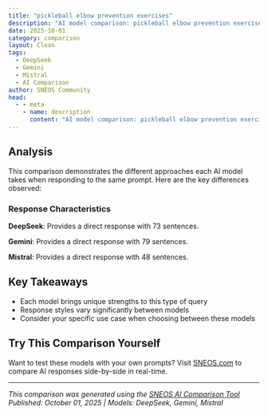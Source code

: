 ```yaml
---
title: "pickleball elbow prevention exercises"
description: "AI model comparison: pickleball elbow prevention exercises..."
date: 2025-10-01
category: comparison
layout: Clean
tags:
  - DeepSeek
  - Gemini
  - Mistral
  - AI Comparison
author: SNEOS Community
head:
  - - meta
    - name: description
      content: "AI model comparison: pickleball elbow prevention exercises..."
---
```


<ChatComparison
  title="pickleball elbow prevention exercises"
  prompt="pickleball elbow prevention exercises"
  :responses='{
    "DeepSeek": "Of course. \u0022Pickleball elbow\u0022 is essentially lateral epicondylitis, the same as \u0022tennis elbow.\u0022 It\u0027s an overuse injury caused by repetitive gripping, wrist extension, and sudden impacts from hitting the ball.\n\nThe key to prevention is a two-pronged approach: **strengthening the forearm muscles** and **improving the mechanics** that cause the strain.\n\nHere is a comprehensive guide to pickleball elbow prevention exercises, broken down into key areas.\n\n---\n\n### 1. Forearm Strengthening \u0026 Flexibility (The Foundation)\n\nThese exercises target the muscles directly involved in the gripping and wrist motions of pickleball.\n\n#### **A. Eccentric Wrist Extensions (The Gold Standard)**\nEccentric (lowering) exercises are critically important for strengthening tendons.\n*   **How to do it:** Sit in a chair and rest your forearm on a table or your knee, with your hand palm-down hanging off the edge. Hold a light weight (1-3 lbs to start, like a soup can or small dumbbell).\n    *   Use your other hand to lift the weighted hand up into a fully extended position (fingers pointing towards the ceiling).\n    *   Release the supporting hand and **slowly** (take 3-5 seconds) lower the weight back down to the starting position.\n*   **Reps/Sets:** 10-15 repetitions for 2-3 sets on each arm.\n\n#### **B. Wrist Flexor Stretch**\n*   **How to do it:** Extend your arm straight out in front of you with your palm facing up.\n    *   Gently pull your fingers down toward the floor with your other hand until you feel a stretch in your forearm.\n    *   Hold for 30 seconds.\n*   **Reps/Sets:** 3 repetitions on each arm.\n\n#### **C. Wrist Extensor Stretch**\n*   **How to do it:** Extend your arm straight out in front of you with your palm facing down.\n    *   Gently push your fingers down toward the floor with your other hand until you feel a stretch on the top of your forearm.\n    *   Hold for 30 seconds.\n*   **Reps/Sets:** 3 repetitions on each arm.\n\n#### **D. Pronation/Supination (Forearm Rotation) Strengthening**\n*   **How to do it:** Sit with your elbow bent at 90 degrees and tucked into your side. Hold a hammer, small weight, or dumbbell vertically in your hand.\n    *   Slowly rotate your forearm so your palm faces up (supination), then slowly rotate so your palm faces down (pronation).\n*   **Reps/Sets:** 10-15 repetitions in each direction for 2-3 sets.\n\n---\n\n### 2. Shoulder \u0026 Upper Back Strength\n\nA weak shoulder and back can cause you to overcompensate with your arm and wrist, placing more stress on the elbow.\n\n#### **A. Rows (Band or Dumbbell)**\n*   **How to do it:** With a resistance band anchored in front of you or a dumbbell in hand, hinge at the hips, keeping your back straight. Pull the band/dumbbell towards your chest, squeezing your shoulder blades together.\n*   **Reps/Sets:** 10-15 repetitions for 2-3 sets.\n\n#### **B. External Shoulder Rotation**\n*   **How to do it:** Lie on your side with a light dumbbell (1-5 lbs) in your top hand. Keeping your elbow tucked into your side and bent at 90 degrees, slowly rotate your forearm up towards the ceiling, then slowly lower it back down.\n*   **Reps/Sets:** 10-15 repetitions for 2-3 sets on each arm.\n\n---\n\n### 3. Warm-Up \u0026 Dynamic Stretching (Pre-Play Ritual)\n\nNever start a game \u0022cold.\u0022 A proper warm-up increases blood flow and prepares the muscles for activity.\n\n*   **Arm Circles:** 30 seconds forward, 30 seconds backward.\n*   **Wrist Circles:** Make circles with your wrists in both directions for 30 seconds each.\n*   **Shadow Swinging:** Mimic your forehand and backhand swings slowly and with control for 1-2 minutes, gradually increasing the range of motion and speed.\n\n---\n\n### 4. Equipment \u0026 Technique Check (Crucial for Prevention)\n\nThe best exercises can be undone by poor equipment and technique.\n\n*   **Racket/Paddle Factors:**\n    *   **Grip Size:** This is critical. A grip that is too small forces you to over-grip, increasing tension in the forearm. A grip that is too large has the same effect. A good rule of thumb: you should be able to comfortably fit the index finger of your other hand in the space between your fingertips and the base of your thumb when holding the paddle.\n    *   **Weight \u0026 Balance:** Heavier paddles and head-heavy paddles can transmit more vibration to the elbow. Consider a lighter or more balanced paddle if you are prone to elbow issues.\n    *   **Vibration Dampening:** Many paddles have built-in dampening, or you can use a shock-absorbing grip.\n\n*   **Technique Adjustments:**\n    *   **Don\u0027t \u0022Arm\u0022 the Ball:** Use your whole body\u2014legs, core, shoulders\u2014to generate power, not just your wrist and arm.\n    *   **Soft Hands:** Avoid a \u0022death grip\u0022 on the paddle. Hold it firmly but loosely, especially during ready position. Tighten your grip at the moment of impact.\n    *   **Bend Your Elbow:** On your backhand, especially, avoid a straight, stiff arm. A slight bend in the elbow helps absorb the impact.\n    *   **Get Your Body Behind the Shot:** Move your feet to get into position so you aren\u0027t constantly reaching and slapping at the ball.\n\n---\n\n### Sample Prevention Routine\n\n**On Playing Days:**\n1.  **Pre-Game (5-10 mins):** Arm Circles, Wrist Circles, Shadow Swinging.\n2.  **Post-Game (5 mins):** Wrist Extensor Stretch, Wrist Flexor Stretch.\n\n**On Non-Playing Days (2-3 times per week):**\n1.  Eccentric Wrist Extensions: 2 sets of 15\n2.  Rows: 3 sets of 12\n3.  External Shoulder Rotation: 2 sets of 15 on each side\n4.  Finish with forearm stretches.\n\n**Disclaimer:** If you are currently experiencing sharp or persistent pain in your elbow, stop the aggravating activity and consult a healthcare professional like a physical therapist or sports medicine doctor. They can provide a proper diagnosis and a tailored treatment plan. These exercises are for **prevention** and general strength.",
    "Gemini": "Pickleball elbow, also known as tennis elbow or lateral epicondylitis, is a common injury caused by repetitive motions that strain the tendons on the outside of your elbow.  Here are some effective exercises to help prevent it:\n\n**Warm-up (Before playing or exercising):**\n\n*   **Wrist Rotations:** Gently rotate your wrists clockwise and counter-clockwise for 30 seconds in each direction.\n*   **Forearm Stretches:** Extend your arm straight out in front of you with your palm facing down. Gently bend your wrist down using your other hand. Hold for 20-30 seconds. Repeat with your palm facing up, bending your wrist up.\n*   **Elbow Circles:**  Gently make small circles with your elbows for 30 seconds in each direction.\n\n**Strengthening Exercises:**\n\n*   **Wrist Extensions:**\n    *   Sit with your forearm supported on a table, palm facing down.\n    *   Hold a light weight (1-2 lbs) in your hand. You can start with no weight.\n    *   Slowly lift your wrist up, keeping your forearm on the table.\n    *   Slowly lower the weight back down.\n    *   Repeat 10-15 times.\n    *   Do 2-3 sets.\n*   **Wrist Flexions:**\n    *   Sit with your forearm supported on a table, palm facing up.\n    *   Hold a light weight (1-2 lbs) in your hand.  You can start with no weight.\n    *   Slowly curl your wrist up, keeping your forearm on the table.\n    *   Slowly lower the weight back down.\n    *   Repeat 10-15 times.\n    *   Do 2-3 sets.\n*   **Forearm Pronation/Supination:**\n    *   Sit with your forearm supported on a table, elbow bent at 90 degrees.\n    *   Hold a light weight (1-2 lbs) in your hand.  You can start with no weight.\n    *   Rotate your forearm so your palm faces up (supination).\n    *   Rotate your forearm so your palm faces down (pronation).\n    *   Repeat 10-15 times.\n    *   Do 2-3 sets.\n*   **Grip Strengthening (Tennis Ball Squeeze):**\n    *   Squeeze a tennis ball (or a grip strengthener) tightly for 5-10 seconds.\n    *   Release.\n    *   Repeat 10-15 times.\n    *   Do 2-3 sets.\n*   **Hammer Curls (Light Weight):**\n    *   Stand with feet shoulder-width apart, holding a dumbbell (1-3 lbs) in each hand, palms facing each other.\n    *   Keeping your elbows close to your sides, curl the dumbbells up towards your shoulders.\n    *   Slowly lower the dumbbells back down.\n    *   Repeat 10-15 times.\n    *   Do 2-3 sets.  (This works the biceps and forearm muscles, providing support to the elbow.)\n\n**Stretching Exercises (After playing or exercising, and throughout the day):**\n\n*   **Wrist Extensor Stretch:** Extend your arm straight out, palm facing down. Gently bend your wrist down using your other hand, until you feel a stretch on the outside of your forearm. Hold for 20-30 seconds. Repeat 2-3 times.\n*   **Wrist Flexor Stretch:** Extend your arm straight out, palm facing up. Gently bend your wrist down using your other hand, until you feel a stretch on the inside of your forearm. Hold for 20-30 seconds. Repeat 2-3 times.\n*   **Prayer Stretch:** Bring your palms together in front of your chest, as if praying. Slowly lower your hands towards your waist, keeping your palms together, until you feel a stretch in your forearms and wrists. Hold for 20-30 seconds. Repeat 2-3 times.\n\n**Important Considerations and Other Prevention Strategies:**\n\n*   **Proper Technique:**  Work with a pickleball instructor or experienced player to ensure you have proper grip, swing mechanics, and footwork.  Avoid overusing your wrist and arm.  A common mistake is \u0022wristing\u0022 the ball, which puts excessive strain on the elbow.\n*   **Warm-up Thoroughly:** Always warm up your muscles before playing. Dynamic stretching and light cardio are ideal.\n*   **Cool Down and Stretch:** Cool down and stretch after each game or practice.\n*   **Proper Equipment:**\n    *   **Paddle Grip Size:** Use a paddle with the correct grip size.  A grip that is too small or too large can contribute to elbow strain.\n    *   **Paddle Weight:**  Choose a paddle that is not too heavy for you. A lighter paddle may require you to swing faster which can lead to strain. Experiment to find a balance.\n    *   **String Tension (If Applicable):** If your paddle has strings, ensure they are properly tensioned.\n*   **Gradual Progression:**  Don\u0027t increase your playing time or intensity too quickly. Gradually increase the duration and frequency of your games.\n*   **Rest and Recovery:**  Allow your body adequate rest between games and practices.  Don\u0027t play through pain.\n*   **Ice:**  If you experience any pain or inflammation, apply ice to the affected area for 15-20 minutes at a time, several times a day.\n*   **Over-the-Counter Pain Relievers:**  Over-the-counter pain relievers like ibuprofen or naproxen can help reduce pain and inflammation.\n*   **Listen to Your Body:** Pay attention to any pain or discomfort you experience in your elbow. If you feel pain, stop the activity and rest. Don\u0027t push through pain, as this can worsen the injury.\n*   **Ergonomics:** Even outside of pickleball, be mindful of your posture and movements to avoid straining your elbow.\n*   **Hydration:** Stay well hydrated, as dehydration can make muscles more susceptible to injury.\n*   **See a Doctor or Physical Therapist:** If your pain persists or worsens, consult a doctor or physical therapist. They can properly diagnose your condition and recommend the best course of treatment.  They can also provide personalized exercises and guidance.\n\n**Progression:**\n\nStart with bodyweight exercises and gradually increase the weight as you get stronger. If you feel any pain during the exercises, stop and consult with a healthcare professional.\n\n**Consistency is Key:**  Make these exercises and stretches a regular part of your routine, even when you\u0027re not playing pickleball, to help prevent future injuries.\n",
    "Mistral": "Pickleball elbow, similar to tennis elbow, is a type of tendinitis that can cause pain and discomfort in the elbow area. Preventing pickleball elbow involves a combination of proper technique, adequate rest, and specific exercises to strengthen and stretch the muscles and tendons in the forearm. Here are some exercises and tips to help prevent pickleball elbow:\n\n### Strengthening Exercises\n\n1. **Wrist Extensions**:\n   - **Equipment**: Light dumbbell or resistance band.\n   - **Instructions**: Sit with your forearm resting on a table, palm facing down. Hold a light dumbbell in your hand and slowly lift your wrist up and down. Repeat for 10-15 reps.\n\n2. **Wrist Flexions**:\n   - **Equipment**: Light dumbbell or resistance band.\n   - **Instructions**: Sit with your forearm resting on a table, palm facing up. Hold a light dumbbell in your hand and slowly lift your wrist up and down. Repeat for 10-15 reps.\n\n3. **Reverse Wrist Curls**:\n   - **Equipment**: Light dumbbell.\n   - **Instructions**: Sit with your forearm resting on a table, palm facing down. Hold a light dumbbell in your hand and slowly lift your wrist up and down. Repeat for 10-15 reps.\n\n4. **Hammer Curls**:\n   - **Equipment**: Light dumbbell.\n   - **Instructions**: Stand with your arms at your sides, palms facing your body. Hold a light dumbbell in each hand and slowly lift your wrists up and down. Repeat for 10-15 reps.\n\n### Stretching Exercises\n\n1. **Wrist Extensor Stretch**:\n   - **Instructions**: Extend your arm in front of you with the palm facing down. Use your other hand to gently bend your wrist downward until you feel a stretch in your forearm. Hold for 20-30 seconds.\n\n2. **Wrist Flexor Stretch**:\n   - **Instructions**: Extend your arm in front of you with the palm facing up. Use your other hand to gently bend your wrist downward until you feel a stretch in your forearm. Hold for 20-30 seconds.\n\n3. **Finger Stretch**:\n   - **Instructions**: Place your hands together in a prayer position. Lower your wrists until you feel a stretch in your forearms. Hold for 20-30 seconds.\n\n### Additional Tips\n\n1. **Proper Technique**:\n   - Ensure you are using the correct grip and swing technique to minimize strain on your elbow.\n\n2. **Warm-Up and Cool-Down**:\n   - Always warm up before playing and cool down afterward to prevent muscle strain.\n\n3. **Adequate Rest**:\n   - Allow your body time to recover between games. Overuse is a common cause of pickleball elbow.\n\n4. **Equipment**:\n   - Use a paddle that fits your hand size and grip style to reduce strain on your elbow.\n\n5. **Hydration and Nutrition**:\n   - Stay hydrated and maintain a balanced diet to support overall muscle health.\n\n6. **Cross-Training**:\n   - Incorporate other forms of exercise to maintain overall fitness and reduce the risk of overuse injuries.\n\nBy incorporating these exercises and tips into your routine, you can help prevent pickleball elbow and enjoy the game more comfortably."
  }'
  published-date="17:42"
/>

## Analysis

This comparison demonstrates the different approaches each AI model takes when responding to the same prompt. Here are the key differences observed:

### Response Characteristics

**DeepSeek**: Provides a direct response with 73 sentences. 

**Gemini**: Provides a direct response with 79 sentences. 

**Mistral**: Provides a direct response with 48 sentences. 

## Key Takeaways

- Each model brings unique strengths to this type of query
- Response styles vary significantly between models
- Consider your specific use case when choosing between these models

## Try This Comparison Yourself

Want to test these models with your own prompts? Visit [SNEOS.com](https://sneos.com) to compare AI responses side-by-side in real-time.

---

*This comparison was generated using the [SNEOS AI Comparison Tool](https://sneos.com)*
*Published: October 01, 2025 | Models: DeepSeek, Gemini, Mistral*

